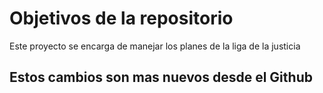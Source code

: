 # Objetivos de la repositorio

Este proyecto se encarga de manejar los planes de la liga de la justicia

## Estos cambios son mas nuevos  desde el Github
